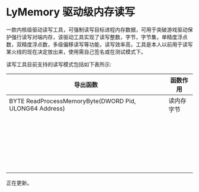 # LyMemory 驱动级内存读写

一款内核级驱动读写工具，可强制读写目标进程内存数据，可用于突破游戏驱动保护强行读写对端内存，该驱动工具实现了读写整数，字节，字节集，单精度浮点数，双精度浮点数，多级偏移读写等功能，读写效率高，工具是本人以前用于读写某火线的现在决定放出来，使用需自己签名或在测试模式下。

读写工具目前支持的读写模式包括如下表所示:

|  导出函数   | 函数作用  |
|  ----  | ----  |
| BYTE ReadProcessMemoryByte(DWORD Pid, ULONG64 Address) | 读内存字节 |
| | |
| | |
| | |
| | |
| | |
| | |
| | |
| | |
| | |
| | |
| | |
| | |
| | |
| | |
| | |
| | |
| | |
| | |
| | |
| | |
| | |
| | |
| | |
| | |
| | |
| | |










正在更新。

